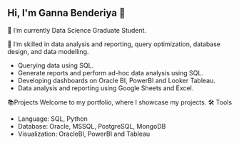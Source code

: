 ## Hi, I'm Ganna Benderiya 👋
🔭 I’m currently Data Science Graduate Student.

🌱 I’m skilled in data analysis and reporting, query optimization, database design, and data modelling.

- Querying data using SQL.
- Generate reports and perform ad-hoc data analysis using SQL.
- Developing dashboards on Oracle BI, PowerBI and Looker Tableau.
- Data analysis and reporting using Google Sheets and Excel.
  
📚Projects
Welcome to my portfolio, where I showcase my projects.
🛠️ Tools
- Language: SQL, Python
- Database: Oracle, MSSQL, PostgreSQL, MongoDB
- Visualization: OracleBI, PowerBI and Tableau

